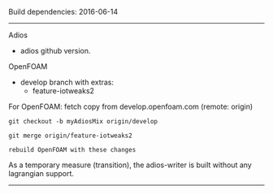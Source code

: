 Build dependencies: 2016-06-14

---

Adios
- adios github version.

OpenFOAM
- develop branch with extras:
  * feature-iotweaks2


For OpenFOAM: fetch copy from develop.openfoam.com (remote: origin)

    git checkout -b myAdiosMix origin/develop

    git merge origin/feature-iotweaks2

    rebuild OpenFOAM with these changes

As a temporary measure (transition), the adios-writer is built
without any lagrangian support.

---
